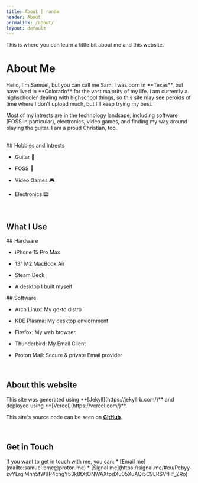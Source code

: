 ```yaml
---
title: About | randm
header: About
permalink: /about/
layout: default
---
```

This is where you can learn a little bit about me and this website.

# About Me
<aside markdown="1">
Hello, I'm Samuel, but you can call me Sam. I was born in **Texas**, but have lived in **Colorado** for the vast majority of my life. I am currently a highschooler dealing with highschool things, so this site may see peroids of time where I don't upload much, but I'll keep trying my best.

Most of my intrests are in the technology landsape, including software (FOSS in particular), electronics, video games, and finding my way around playing the guitar. I am a proud Christian, too.
</aside>

<br>

<aside markdown="1">
## Hobbies and Intrests

* Guitar 🎸

* FOSS 🐧

* Video Games 🎮

* Electronics 📟
</aside>

<br>

## What I Use
<div class="flex-container">
<article markdown="1">
## Hardware

* iPhone 15 Pro Max

* 13" M2 MacBook Air

* Steam Deck

* A desktop I built myself
</article>

<article markdown="1">
## Software

* Arch Linux: My go-to distro

* KDE Plasma: My desktop enviornment

* Firefox: My web browser

* Thunderbird: My Email Client

* Proton Mail: Secure & private Email provider
</article>
</div>

<br>

## About this website
<aside markdown="1">
This site was generated using **[Jekyll](https://jekyllrb.com/)** and deployed using **[Vercel](https://vercel.com/)**.

This site's source code can be seen on **[GitHub](https://github.com/randm1/blog)**.
</aside>

<br>

## Get in Touch
<aside class="wrapper" markdown="1">
If you want to get in touch with me, you can:
* [Email me](mailto:samuel.bmc@proton.me)
* [Signal me](https://signal.me/#eu/Pcbyy-zvYLrgiMnh5fW9P4chgY53k8tXtONWAXtpdXu05XuAQi5C9LRSVfHf_ZRo)
</aside>
<br>
